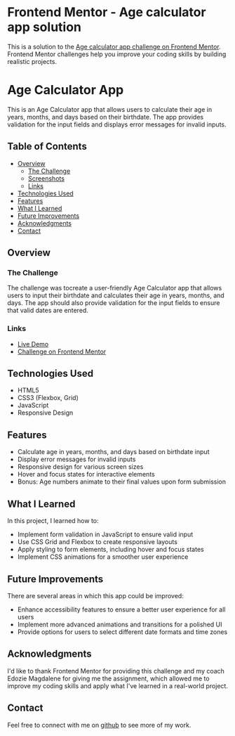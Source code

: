 # Frontend Mentor - Age calculator app solution

This is a solution to the [Age calculator app challenge on Frontend Mentor](https://www.frontendmentor.io/challenges/age-calculator-app-dF9DFFpj-Q). Frontend Mentor challenges help you improve your coding skills by building realistic projects. 

# Age Calculator App

This is an Age Calculator app that allows users to calculate their age in years, months, and days based on their birthdate. The app provides validation for the input fields and displays error messages for invalid inputs.

## Table of Contents

- [Overview](#overview)
  - [The Challenge](#the-challenge)
  - [Screenshots](#screenshots)
  - [Links](#links)
- [Technologies Used](#technologies-used)
- [Features](#features)
- [What I Learned](#what-i-learned)
- [Future Improvements](#future-improvements)
- [Acknowledgments](#acknowledgments)
- [Contact](#contact)

## Overview

### The Challenge

The challenge was tocreate a user-friendly Age Calculator app that allows users to input their birthdate and calculates their age in years, months, and days. The app should also provide validation for the input fields to ensure that valid dates are entered.


### Links

- [Live Demo](https://delightful-pudding-68b11a.netlify.app)
- [Challenge on Frontend Mentor](https://www.frontendmentor.io/challenges/age-calculator-app-dF9DFFpj-Q)

## Technologies Used

- HTML5
- CSS3 (Flexbox, Grid)
- JavaScript
- Responsive Design

## Features

- Calculate age in years, months, and days based on birthdate input
- Display error messages for invalid inputs
- Responsive design for various screen sizes
- Hover and focus states for interactive elements
- Bonus: Age numbers animate to their final values upon form submission

## What I Learned

In this project, I learned how to:

- Implement form validation in JavaScript to ensure valid input
- Use CSS Grid and Flexbox to create responsive layouts
- Apply styling to form elements, including hover and focus states
- Implement CSS animations for a smoother user experience

## Future Improvements

There are several areas in which this app could be improved:

- Enhance accessibility features to ensure a better user experience for all users
- Implement more advanced animations and transitions for a polished UI
- Provide options for users to select different date formats and time zones

## Acknowledgments

I'd like to thank Frontend Mentor for providing this challenge and my coach Edozie Magdalene for giving me the assignment, which allowed me to improve my coding skills and apply what I've learned in a real-world project.

## Contact

Feel free to connect with me on [github](https://github.com/pipe-justpipe) to see more of my work.


